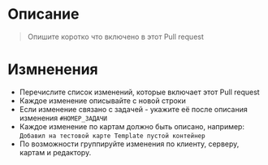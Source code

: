 # Описание

> Опишите коротко что включено в этот Pull request

# Измненения

- Перечислите список изменений, которые включает этот Pull request
- Каждое изменение описывайте с новой строки
- Если изменение связано с задачей - укажите её после описания изменения `#НОМЕР_ЗАДАЧИ`
- Каждое изменение по картам должно быть описано, например: `Добавил на тестовой карте Template пустой контейнер`
- По возможности группируйте изменения по клиенту, серверу, картам и редактору.